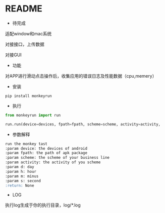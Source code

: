 README
====

- 待完成

适配window和mac系统

对接接口，上传数据

对接GUI

- 功能

对APP进行滑动点击操作后，收集应用的错误日志及性能数据（cpu,memery）

- 安装

```shell
pip install monkeyrun
```

- 执行

```python
from monkeyrun import run

run.run(device=devices, fpath=fpath, scheme=scheme, activity=activity, m=5)
```

- 参数解释

```markdown
run the monkey tast
:param device: the devices of android
:param fpath: the path of apk package
:param scheme: the scheme of your business line
:param activity: the activity of you scheme
:param d: day
:param h: hour
:param m: minus
:param s: second
:return: None
```

- LOG

执行log生成于你的执行目录，log/*.log

